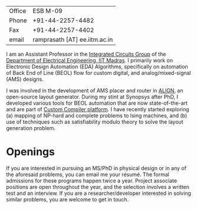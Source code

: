 
<table>
  <tbody>
    <tr> <td> Office </td> <td> ESB M-09 </td> </tr>
    <tr> <td> Phone </td> <td> +91-44-2257-4482  </td> </tr>
    <tr> <td> Fax </td> <td> +91-44-2257-4402 </td> </tr>
    <tr> <td> email </td> <td> ramprasath [AT] ee.iitm.ac.in </td> </tr>
  </tbody>
</table>


I am an Assistant Professor in the [Integrated Circuits Group](http://www.ee.iitm.ac.in/ics) of the [Department of Electrical Engineering, IIT Madras](https://www.ee.iitm.ac.in). I primarily work on Electronic Design Automation (EDA) Algorithms, specifically on automation of Back End of Line (BEOL) flow for custom digital, and analog/mixed-signal (AMS) designs. 

I was involved in the development of AMS placer and router in [ALIGN](https://github.com/ALIGN-analoglayout/ALIGN-public.git), an open-source layout generator. During my stint at Synopsys after PhD, I developed various tools for BEOL automation that are now state-of-the-art and are part of [Custom Compiler platform](https://www.synopsys.com/implementation-and-signoff/custom-design-platform/custom-compiler.html). I have recently started exploring (a) mapping of NP-hard and complete problems to Ising machines, and (b) use of techniques such as satisfiability modulo theory to solve the layout generation problem.

# Openings
If you are interested in pursuing an MS/PhD in physical design or in any of the aforesaid problems, you can email me your résumé. The formal admissions for these programs happen twice a year. Project associate positions are open throughout the year, and the selection involves a written test and an interview. If you are a researcher/developer interested in solving similar problems, you are welcome to get in touch.
